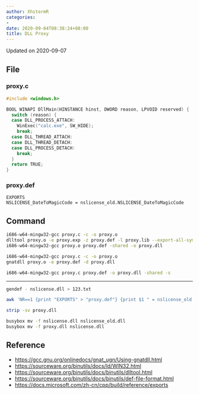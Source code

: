 ```yaml
---
author: XhstormR
categories:
-
date: 2020-09-04T08:38:24+08:00
title: DLL Proxy
---
```


<!--more-->

Updated on 2020-09-07

>

## File

### proxy.c
```c
#include <windows.h>

BOOL WINAPI DllMain(HINSTANCE hinst, DWORD reason, LPVOID reserved) {
  switch (reason) {
  case DLL_PROCESS_ATTACH:
    WinExec("calc.exe", SW_HIDE);
    break;
  case DLL_THREAD_ATTACH:
  case DLL_THREAD_DETACH:
  case DLL_PROCESS_DETACH:
    break;
  }
  return TRUE;
}
```

### proxy.def
```
EXPORTS
NSLICENSE_DateToMagicCode = nslicense_old.NSLICENSE_DateToMagicCode
```

## Command

```bash
i686-w64-mingw32-gcc proxy.c -c -o proxy.o
dlltool proxy.o -e proxy.exp -z proxy.def -l proxy.lib --export-all-symbols
i686-w64-mingw32-gcc proxy.o proxy.def -shared -o proxy.dll
```

```bash
i686-w64-mingw32-gcc proxy.c -c -o proxy.o
gnatdll proxy.o -e proxy.def -d proxy.dll
```

```bash
i686-w64-mingw32-gcc proxy.c proxy.def -o proxy.dll -shared -s
```

---

```bash
gendef - nslicense.dll > 123.txt

awk 'NR==1 {print "EXPORTS" > "proxy.def"} {print $1 " = nslicense_old." $1 > "proxy.def"}' 123.txt

strip -sv proxy.dll

busybox mv -f nslicense.dll nslicense_old.dll
busybox mv -f proxy.dll nslicense.dll
```

## Reference
* https://gcc.gnu.org/onlinedocs/gnat_ugn/Using-gnatdll.html
* https://sourceware.org/binutils/docs/ld/WIN32.html
* https://sourceware.org/binutils/docs/binutils/dlltool.html
* https://sourceware.org/binutils/docs/binutils/def-file-format.html
* https://docs.microsoft.com/zh-cn/cpp/build/reference/exports

